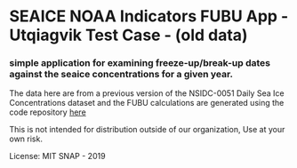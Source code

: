 # SEAICE NOAA Indicators FUBU App - Utqiagvik Test Case - (old data)
### simple application for examining freeze-up/break-up dates against the seaice concentrations for a given year.

The data here are from a previous version of the NSIDC-0051 Daily Sea Ice Concentrations dataset and the FUBU calculations
are generated using the code repository [here](https://github.com/ua-snap/seaice_noaa_indicators)

This is not intended for distribution outside of our organization, Use at your own risk.

License: MIT
SNAP - 2019

 
